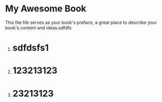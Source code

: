 # My Awesome Book

This file file serves as your book's preface, a great place to describe your book's content and ideas.sdfdfs

1. # sdfdsfs1
2. # 123213123
3. # 23213123



